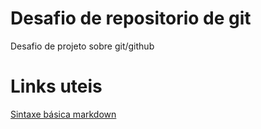 # Desafio de repositorio de git
Desafio de projeto sobre git/github


# Links uteis
[Sintaxe básica markdown](https://www.markdownguide.org/basic-syntax/)
